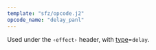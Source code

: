 ```yaml
---
template: "sfz/opcode.j2"
opcode_name: "delay_panl"
---
```

Used under the `‹effect›` header, with [type]=`delay`.


[type]: type.md#delay
